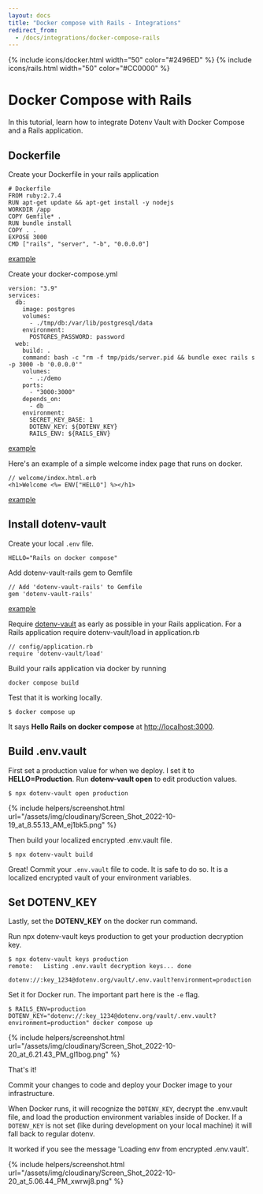 ```yaml
---
layout: docs
title: "Docker compose with Rails - Integrations"
redirect_from:
  - /docs/integrations/docker-compose-rails
---
```


{% include icons/docker.html width="50" color="#2496ED" %}
{% include icons/rails.html width="50" color="#CC0000" %}

# Docker Compose with Rails

In this tutorial, learn how to integrate Dotenv Vault with Docker Compose and a Rails application.

## Dockerfile

Create your Dockerfile in your rails application

```
# Dockerfile
FROM ruby:2.7.4
RUN apt-get update && apt-get install -y nodejs
WORKDIR /app
COPY Gemfile* .
RUN bundle install
COPY . .
EXPOSE 3000
CMD ["rails", "server", "-b", "0.0.0.0"]
```
[example](https://github.com/dotenv-org/integration-example-fly-rails/blob/master/Dockerfile)

Create your docker-compose.yml
```
version: "3.9"
services:
  db:
    image: postgres
    volumes:
      - ./tmp/db:/var/lib/postgresql/data
    environment:
      POSTGRES_PASSWORD: password
  web:
    build: .
    command: bash -c "rm -f tmp/pids/server.pid && bundle exec rails s -p 3000 -b '0.0.0.0'"
    volumes:
      - .:/demo
    ports:
      - "3000:3000"
    depends_on:
      - db
    environment:
      SECRET_KEY_BASE: 1
      DOTENV_KEY: ${DOTENV_KEY}
      RAILS_ENV: ${RAILS_ENV}

```
[example](https://github.com/dotenv-org/integration-example-fly-rails/blob/master/docker-compose.yml)

Here's an example of a simple welcome index page that runs on docker.

```
// welcome/index.html.erb
<h1>Welcome <%= ENV["HELLO"] %></h1>
```
[example](https://github.com/dotenv-org/integration-example-fly-rails/blob/master/app/views/welcome/index.html.erb)


## Install dotenv-vault

Create your local `.env` file.

```
HELLO="Rails on docker compose"
```

Add dotenv-vault-rails gem to Gemfile
```
// Add 'dotenv-vault-rails' to Gemfile
gem 'dotenv-vault-rails'
```

[example](https://github.com/dotenv-org/integration-example-fly-rails/blob/8fdcf12cbd6b17adec2e6dfd5875bccf7e7d28a3/Gemfile#L5)

Require [dotenv-vault](https://github.com/motdotla/dotenv-vault-ruby) as early as possible in your Rails application. For a Rails application require dotenv-vault/load in application.rb

```
// config/application.rb
require 'dotenv-vault/load'
```

Build your rails application via docker by running
```
docker compose build
```

Test that it is working locally.

```
$ docker compose up
```

It says **Hello Rails on docker compose** at [http://localhost:3000](http://localhost:3000).

## Build .env.vault

First set a production value for when we deploy. I set it to **HELLO=Production**. Run **dotenv-vault open** to edit production values.

```
$ npx dotenv-vault open production
```

{% include helpers/screenshot.html url="/assets/img/cloudinary/Screen_Shot_2022-10-19_at_8.55.13_AM_ej1bk5.png" %}

Then build your localized encrypted .env.vault file.

```
$ npx dotenv-vault build
```

Great! Commit your `.env.vault` file to code. It is safe to do so. It is a localized encrypted vault of your environment variables.

## Set DOTENV_KEY

Lastly, set the **DOTENV_KEY** on the docker run command.

Run npx dotenv-vault keys production to get your production decryption key.

```
$ npx dotenv-vault keys production
remote:   Listing .env.vault decryption keys... done

dotenv://:key_1234@dotenv.org/vault/.env.vault?environment=production
```

Set it for Docker run. The important part here is the `-e` flag.

```
$ RAILS_ENV=production DOTENV_KEY="dotenv://:key_1234@dotenv.org/vault/.env.vault?environment=production" docker compose up
```
{% include helpers/screenshot.html url="/assets/img/cloudinary/Screen_Shot_2022-10-20_at_6.21.43_PM_gl1bog.png" %}


That's it!

Commit your changes to code and deploy your Docker image to your infrastructure.

When Docker runs, it will recognize the `DOTENV_KEY`, decrypt the .env.vault file, and load the production environment variables inside of Docker. If a `DOTENV_KEY` is not set (like during development on your local machine) it will fall back to regular dotenv.

It worked if you see the message 'Loading env from encrypted .env.vault'.

{% include helpers/screenshot.html url="/assets/img/cloudinary/Screen_Shot_2022-10-20_at_5.06.44_PM_xwrwj8.png" %}
